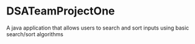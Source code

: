 # DSATeamProjectOne
A java application that allows users to search and sort inputs using basic search/sort algorithms
